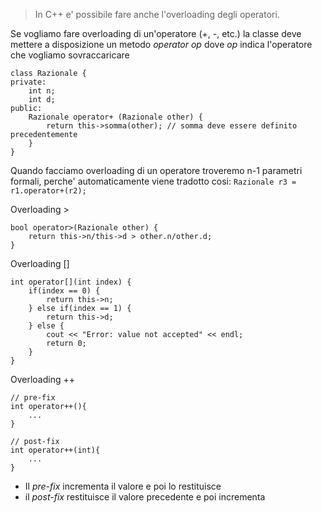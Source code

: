>In C++ e' possibile fare anche l'overloading degli operatori.

Se vogliamo fare overloading di un'operatore (+, -, etc.) la classe deve mettere a disposizione un metodo *operator op* dove *op* indica l'operatore che vogliamo sovraccaricare
```
class Razionale {
private:
	int n;
	int d;
public:
	Razionale operator+ (Razionale other) {
		return this->somma(other); // somma deve essere definito precedentemente
	}
}
```
Quando facciamo overloading di un operatore troveremo n-1 parametri formali, perche' automaticamente viene tradotto cosi: 
``Razionale r3 = r1.operator+(r2);``

Overloading >
```
bool operator>(Razionale other) {
	return this->n/this->d > other.n/other.d;
}
```

Overloading []
```
int operator[](int index) {
	if(index == 0) {
		return this->n;
	} else if(index == 1) {
		return this->d;
	} else {
		cout << "Error: value not accepted" << endl;
		return 0;
	}
}
```

Overloading ++
```
// pre-fix
int operator++(){
	...
}

// post-fix
int operator++(int){
	...
}
```

- Il *pre-fix* incrementa il valore e poi lo restituisce
- il *post-fix* restituisce il valore precedente e poi incrementa
